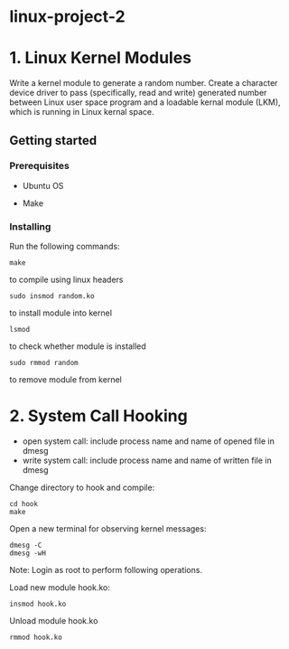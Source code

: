# linux-project-2
# 1. Linux Kernel Modules
Write a kernel module to generate a random number.
Create a character device driver to pass (specifically, read and write) generated number between Linux user space program and a loadable kernal module (LKM), which is running in Linux kernal space.

## Getting started

### Prerequisites

- Ubuntu OS

- Make

### Installing

Run the following commands:

```
make
```
to compile using linux headers

```
sudo insmod random.ko
```
to install module into kernel

```
lsmod 
```
to check whether module is installed

```
sudo rmmod random
```
to remove module from kernel

# 2. System Call Hooking
- open system call: include process name and name of opened file in dmesg
- write system call: include process name and name of written file in dmesg

Change directory to hook and compile:
```
cd hook
make
```
Open a new terminal for observing kernel messages:
```
dmesg -C
dmesg -wH
```
Note: Login as root to perform following operations.

Load new module hook.ko:
```
insmod hook.ko
```
Unload module hook.ko
```
rmmod hook.ko
```
